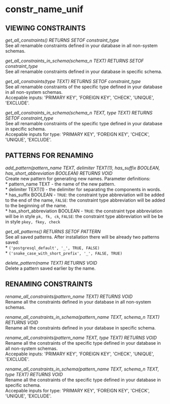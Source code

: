 constr_name_unif
=========

      
VIEWING CONSTRAINTS
------   

*get_all_constraints() RETURNS SETOF constraint_type*  
     See all renamable constraints defined in your database in all non-system schemas.

*get_all_constraints_in_schema(schema_n TEXT) RETURNS SETOF constraint_type*  
    See all renamable constraints defined in your database in specific schema.
  
*get_all_constraints(type TEXT) RETURNS SETOF constraint_type*  
    See all renamable constraints of the specific type defined in your database in all non-system schemas.  
    Accepable inputs: 'PRIMARY KEY', 'FOREIGN KEY', 'CHECK', 'UNIQUE', 'EXCLUDE'.  
    
*get_all_constraints_in_schema(schema_n TEXT, type TEXT) RETURNS SETOF constraint_type*  
    See all renamable constraints of the specific type defined in your database in specific schema.  
    Accepable inputs for type: 'PRIMARY KEY', 'FOREIGN KEY', 'CHECK', 'UNIQUE', 'EXCLUDE'.    
  
PATTERNS FOR RENAMING
-------

*add_pattern(pattern_name TEXT, delimiter  TEXT(1), has_suffix BOOLEAN, has_short_abbreviation BOOLEAN)
   RETURNS VOID*  
    Create new pattern for generating new names. Parameter definitions:  
      * pattern_name TEXT - the name of the new pattern.  
      * delimiter  TEXT(1) - the delimiter for separating the components in words.  
      * has_suffix BOOLEAN - `TRUE`: the constraint type abbreviation will be added to the end of the name, `FALSE`: the constraint type abbreviation will be added to the beginning of the name.        
      * has_short_abbreviation BOOLEAN - `TRUE`: the constraint type abbreviation will be in style `pk, fk, ck`, `FALSE`: the constraint type abbreviation will be be in style `pkey, fkey, check`

*get_all_patterns() RETURNS SETOF PATTERN*  
    See all saved patterns. After installation there will be already two patterns saved:  
      * `('postgresql_default', '_', TRUE, FALSE)`   
      * `('snake_case_with_short_prefix', '_', FALSE, TRUE)`
      
*delete_pattern(name TEXT) RETURNS VOID*     
    Delete a pattern saved earlier by the name.
    
 
RENAMING CONSTRAINTS
------   
*rename_all_constraints(pattern_name TEXT) RETURNS VOID*  
     Rename all the constraints defined in your database in all non-system schemas.

*rename_all_constraints_in_schema(pattern_name TEXT, schema_n TEXT) RETURNS VOID*  
    Rename all the constraints defined in your database in specific schema.
  
*rename_all_constraints(pattern_name TEXT, type TEXT) RETURNS VOID*  
    Rename all the constraints of the specific type defined in your database in all non-system schemas.  
    Accepable inputs: 'PRIMARY KEY', 'FOREIGN KEY', 'CHECK', 'UNIQUE', 'EXCLUDE'.  
    
*rename_all_constraints_in_schema(pattern_name TEXT, schema_n TEXT, type TEXT) RETURNS VOID*  
    Rename all the constraints of the specific type defined in your database in specific schema.  
    Accepable inputs for type: 'PRIMARY KEY', 'FOREIGN KEY', 'CHECK', 'UNIQUE', 'EXCLUDE'.    
 
  
